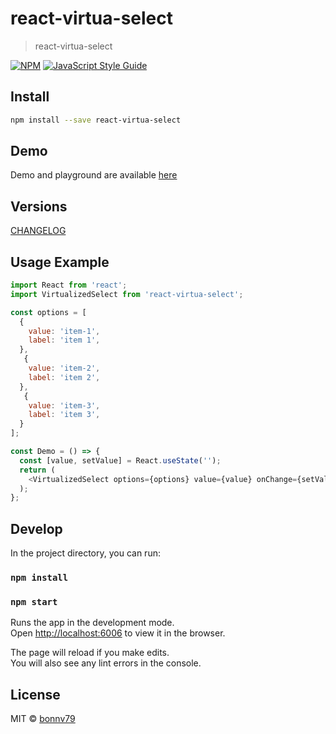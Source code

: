 # react-virtua-select

> react-virtua-select

[![NPM](https://img.shields.io/npm/v/react-virtua-select.svg)](https://www.npmjs.com/package/react-virtua-select) [![JavaScript Style Guide](https://img.shields.io/badge/code_style-standard-brightgreen.svg)](https://standardjs.com)

## Install

```bash
npm install --save react-virtua-select
```

## Demo
Demo and playground are available [here](https://bonnv79.github.io/react-virtua-select/)

## Versions
[CHANGELOG](CHANGELOG.md)

## Usage Example
```JavaScript
import React from 'react';
import VirtualizedSelect from 'react-virtua-select';

const options = [
  {
    value: 'item-1',
    label: 'item 1',
  },
   {
    value: 'item-2',
    label: 'item 2',
  },
   {
    value: 'item-3',
    label: 'item 3',
  }
];

const Demo = () => {
  const [value, setValue] = React.useState('');
  return (
    <VirtualizedSelect options={options} value={value} onChange={setValue} />
  );
};
```

## Develop

In the project directory, you can run:

### `npm install`
### `npm start`

Runs the app in the development mode.\
Open [http://localhost:6006](http://localhost:6006) to view it in the browser.

The page will reload if you make edits.\
You will also see any lint errors in the console.

## License

MIT © [bonnv79](https://github.com/bonnv79)
